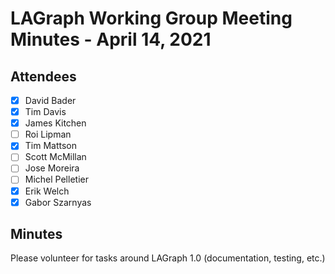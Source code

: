 # LAGraph Working Group Meeting Minutes - April 14, 2021

## Attendees
- [X] David Bader
- [X] Tim Davis
- [X] James Kitchen
- [ ] Roi Lipman
- [X] Tim Mattson
- [ ] Scott McMillan
- [ ] Jose Moreira
- [ ] Michel Pelletier
- [X] Erik Welch
- [X] Gabor Szarnyas

## Minutes

Please volunteer for tasks around LAGraph 1.0 (documentation, testing, etc.)
